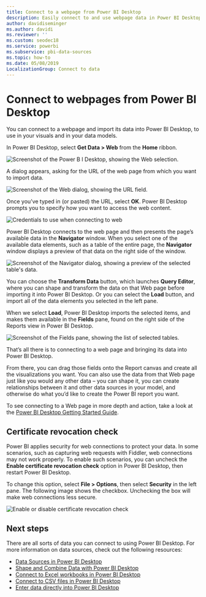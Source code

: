 ```yaml
---
title: Connect to a webpage from Power BI Desktop
description: Easily connect to and use webpage data in Power BI Desktop
author: davidiseminger
ms.author: davidi
ms.reviewer: ''
ms.custom: seodec18
ms.service: powerbi
ms.subservice: pbi-data-sources
ms.topic: how-to
ms.date: 05/08/2019
LocalizationGroup: Connect to data
---
```

# Connect to webpages from Power BI Desktop

You can connect to a webpage and import its data into Power BI Desktop, to use in your visuals and in your data models.

In Power BI Desktop, select **Get Data > Web** from the **Home** ribbon.

![Screenshot of the Power B I Desktop, showing the Web selection.](media/desktop-connect-to-web/connect-to-web-01.png)

A dialog appears, asking for the URL of the web page from which you want to import data.

![Screenshot of the Web dialog, showing the URL field.](media/desktop-connect-to-web/connect-to-web-02.png)

Once you’ve typed in (or pasted) the URL, select **OK**. Power BI Desktop prompts you to specify how you want to access the web content.

![Credentials to use when connecting to web](media/desktop-connect-to-web/connect-to-web-03.png)

Power BI Desktop connects to the web page and then presents the page’s available data in the **Navigator** window. When you select one of the available data elements, such as a table of the entire page, the **Navigator** window displays a preview of that data on the right side of the window.

![Screenshot of the Navigator dialog, showing a preview of the selected table's data.](media/desktop-connect-to-web/connect-to-web-04.png)

You can choose the **Transform Data** button, which launches **Query Editor**, where you can shape and transform the data on that Web page before importing it into Power BI Desktop. Or you can select the **Load** button, and import all of the data elements you selected in the left pane.

When we select **Load**, Power BI Desktop imports the selected items, and makes them available in the **Fields** pane, found on the right side of the Reports view in Power BI Desktop.

![Screenshot of the Fields pane, showing the list of selected tables.](media/desktop-connect-to-web/connect-to-web-05.png)

That’s all there is to connecting to a web page and bringing its data into Power BI Desktop.

From there, you can drag those fields onto the Report canvas and create all the visualizations you want. You can also use the data from that Web page just like you would any other data – you can shape it, you can create relationships between it and other data sources in your model, and otherwise do what you’d like to create the Power BI report you want.

To see connecting to a Web page in more depth and action, take a look at the [Power BI Desktop Getting Started Guide](../fundamentals/desktop-getting-started.md).

## Certificate revocation check

Power BI applies security for web connections to protect your data. In some scenarios, such as capturing web requests with Fiddler, web connections may not work properly. To enable such scenarios, you can uncheck the **Enable certificate revocation check** option in Power BI Desktop, then restart Power BI Desktop. 

To change this option, select **File > Options**, then select **Security** in the left pane. The following image shows the checkbox. Unchecking the box will make web connections less secure. 

![Enable or disable certificate revocation check](media/desktop-connect-to-web/connect-to-web-06.png)


## Next steps
There are all sorts of data you can connect to using Power BI Desktop. For more information on data sources, check out the following resources:

* [Data Sources in Power BI Desktop](desktop-data-sources.md)
* [Shape and Combine Data with Power BI Desktop](desktop-shape-and-combine-data.md)
* [Connect to Excel workbooks in Power BI Desktop](desktop-connect-excel.md)   
* [Connect to CSV files in Power BI Desktop](desktop-connect-csv.md)   
* [Enter data directly into Power BI Desktop](desktop-enter-data-directly-into-desktop.md)   
